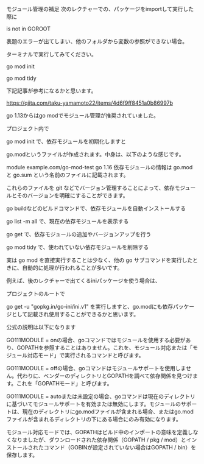 モジュール管理の補足
次のレクチャーでの、パッケージをimportして実行した際に

is not in GOROOT

表題のエラーが出てしまい、他のフォルダから変数の参照ができない場合。

ターミナルで実行してみてください。

go mod init

go mod tidy

下記記事が参考になるかと思います。

https://qiita.com/taku-yamamoto22/items/4d6f9ff8451a0b86997b

go 1.13からはgo modでモジュール管理が推奨されていました。

プロジェクト内で

go mod init で、依存モジュールを初期化しますと

go.modというファイルが作成されます。中身は、以下のような感じです。

module example.com/go-mod-test go 1.16
依存モジュールの情報は go.mod と go.sum という名前のファイルに記載されます。

これらのファイルを git などでバージョン管理することによって、依存モジュールとそのバージョンを明確にすることができます。



go buildなどのビルドコマンドで、依存モジュールを自動インストールする

go list -m all で、現在の依存モジュールを表示する

go get で、依存モジュールの追加やバージョンアップを行う

go mod tidy で、使われていない依存モジュールを削除する

実は go mod を直接実行することは少なく、他の go サブコマンドを実行したときに、自動的に処理が行われることが多いです。

例えば、後のレクチャーで出てくるiniパッケージを使う場合は、

プロジェクトのルートで

go get -u "gopkg.in/go-ini/ini.v1"
を実行しますと、go.modにも依存パッケージとして記載され使用することができるかと思います。

公式の説明は以下になります

GO111MODULE = onの場合、goコマンドではモジュールを使用する必要があり、GOPATHを参照することはありません。これを、モジュール対応または「モジュール対応モード」で実行されるコマンドと呼びます。

GO111MODULE = offの場合、goコマンドはモジュールサポートを使用しません。代わりに、ベンダーのディレクトリとGOPATHを調べて依存関係を見つけます。これを「GOPATHモード」と呼びます。

GO111MODULE = autoまたは未設定の場合、goコマンドは現在のディレクトリに基づいてモジュールサポートを有効または無効にします。モジュールのサポートは、現在のディレクトリにgo.modファイルが含まれる場合、またはgo.modファイルが含まれるディレクトリの下にある場合にのみ有効になります。

モジュール対応モードでは、GOPATHはビルド中のインポートの意味を定義しなくなりましたが、ダウンロードされた依存関係（GOPATH / pkg / mod）とインストールされたコマンド（GOBINが設定されていない場合はGOPATH / bin）を保存します。